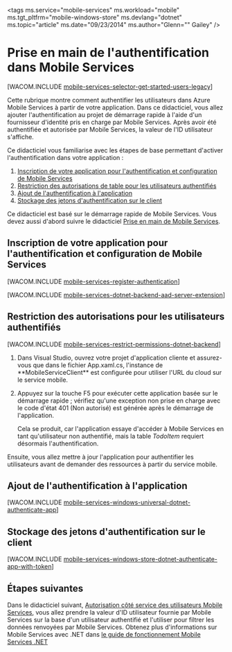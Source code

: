 <properties pageTitle="Get started with authentication (Windows Store) | Mobile Dev Center" metaKeywords="authentication, FAcebook, GOogle, Twitter, Microsoft Account, login" description="Learn how to use Mobile Services to authenticate users of your Windows Store app through a variety of identity providers, including Google, Facebook, Twitter, and Microsoft." metaCanonical="" services="mobile-services" documentationCenter="Mobile" title="Get started with authentication in Mobile Services" authors="Glenn Gailey" solutions="Mobile" manager="dwrede" editor="" />

<tags ms.service="mobile-services" ms.workload="mobile" ms.tgt_pltfrm="mobile-windows-store" ms.devlang="dotnet" ms.topic="article" ms.date="09/23/2014" ms.author="Glenn="" Gailey" />

# Prise en main de l'authentification dans Mobile Services

[WACOM.INCLUDE [mobile-services-selector-get-started-users-legacy](../includes/mobile-services-selector-get-started-users-legacy.md)]

Cette rubrique montre comment authentifier les utilisateurs dans Azure Mobile Services à partir de votre application. Dans ce didacticiel, vous allez ajouter l'authentification au projet de démarrage rapide à l'aide d'un fournisseur d'identité pris en charge par Mobile Services. Après avoir été authentifiée et autorisée par Mobile Services, la valeur de l'ID utilisateur s'affiche.

Ce didacticiel vous familiarise avec les étapes de base permettant d'activer l'authentification dans votre application :

1.  [Inscription de votre application pour l'authentification et configuration de Mobile Services][Inscription de votre application pour l'authentification et configuration de Mobile Services]
2.  [Restriction des autorisations de table pour les utilisateurs authentifiés][Restriction des autorisations de table pour les utilisateurs authentifiés]
3.  [Ajout de l'authentification à l'application][Ajout de l'authentification à l'application]
4.  [Stockage des jetons d'authentification sur le client][Stockage des jetons d'authentification sur le client]

Ce didacticiel est basé sur le démarrage rapide de Mobile Services. Vous devez aussi d'abord suivre le didacticiel [Prise en main de Mobile Services][Prise en main de Mobile Services].

## <a name="register"></a>Inscription de votre application pour l'authentification et configuration de Mobile Services

[WACOM.INCLUDE [mobile-services-register-authentication](../includes/mobile-services-register-authentication.md)]

[WACOM.INCLUDE [mobile-services-dotnet-backend-aad-server-extension](../includes/mobile-services-dotnet-backend-aad-server-extension.md)]

## <a name="permissions"></a>Restriction des autorisations pour les utilisateurs authentifiés

[WACOM.INCLUDE [mobile-services-restrict-permissions-dotnet-backend](../includes/mobile-services-restrict-permissions-dotnet-backend.md)]

1.  Dans Visual Studio, ouvrez votre projet d'application cliente et assurez-vous que dans le fichier App.xaml.cs, l'instance de \*\*MobileServiceClient\*\* est configurée pour utiliser l'URL du cloud sur le service mobile.
2.  Appuyez sur la touche F5 pour exécuter cette application basée sur le démarrage rapide ; vérifiez qu'une exception non prise en charge avec le code d'état 401 (Non autorisé) est générée après le démarrage de l'application.

    Cela se produit, car l'application essaye d'accéder à Mobile Services en tant qu'utilisateur non authentifié, mais la table *TodoItem* requiert désormais l'authentification.

Ensuite, vous allez mettre à jour l'application pour authentifier les utilisateurs avant de demander des ressources à partir du service mobile.

## <a name="add-authentication"></a>Ajout de l'authentification à l'application

[WACOM.INCLUDE [mobile-services-windows-universal-dotnet-authenticate-app](../includes/mobile-services-windows-universal-dotnet-authenticate-app.md)]

<!-- Currently not supported [WACOM.NOTE]If you registered your Windows Store app package information with Mobile Services, you should call the <a href="http://go.microsoft.com/fwlink/p/?LinkId=311594" target="_blank">LoginAsync</a> method by supplying a value of <strong>true</strong> for the <em>useSingleSignOn</em> parameter. If you do not do this, your users will still be presented with a login prompt every time that the login method is called. -->

## <a name="tokens"></a>Stockage des jetons d'authentification sur le client

[WACOM.INCLUDE [mobile-services-windows-store-dotnet-authenticate-app-with-token](../includes/mobile-services-windows-store-dotnet-authenticate-app-with-token.md)]

## <a name="next-steps"> </a>Étapes suivantes

Dans le didacticiel suivant, [Autorisation côté service des utilisateurs Mobile Services][Autorisation côté service des utilisateurs Mobile Services], vous allez prendre la valeur d'ID utilisateur fournie par Mobile Services sur la base d'un utilisateur authentifié et l'utiliser pour filtrer les données renvoyées par Mobile Services. Obtenez plus d'informations sur Mobile Services avec .NET dans [le guide de fonctionnement Mobile Services .NET][le guide de fonctionnement Mobile Services .NET]

  [mobile-services-selector-get-started-users-legacy]: ../includes/mobile-services-selector-get-started-users-legacy.md
  [Inscription de votre application pour l'authentification et configuration de Mobile Services]: #register
  [Restriction des autorisations de table pour les utilisateurs authentifiés]: #permissions
  [Ajout de l'authentification à l'application]: #add-authentication
  [Stockage des jetons d'authentification sur le client]: #tokens
  [Prise en main de Mobile Services]: /fr-fr/documentation/articles/mobile-services-dotnet-backend-windows-store-dotnet-get-started/
  [mobile-services-register-authentication]: ../includes/mobile-services-register-authentication.md
  [mobile-services-dotnet-backend-aad-server-extension]: ../includes/mobile-services-dotnet-backend-aad-server-extension.md
  [mobile-services-restrict-permissions-dotnet-backend]: ../includes/mobile-services-restrict-permissions-dotnet-backend.md
  [mobile-services-windows-universal-dotnet-authenticate-app]: ../includes/mobile-services-windows-universal-dotnet-authenticate-app.md
  [mobile-services-windows-store-dotnet-authenticate-app-with-token]: ../includes/mobile-services-windows-store-dotnet-authenticate-app-with-token.md
  [Autorisation côté service des utilisateurs Mobile Services]: /fr-fr/documentation/articles/mobile-services-dotnet-backend-windows-store-dotnet-authorize-users-in-scripts
  [le guide de fonctionnement Mobile Services .NET]: /fr-fr/develop/mobile/how-to-guides/work-with-net-client-library

